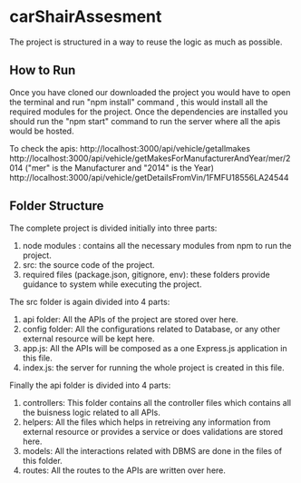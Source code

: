 # carShairAssesment

The project is structured in a way to reuse the logic as much as possible.

## How to Run

Once you have cloned our downloaded the project you would have to open the terminal and run "npm install" command , this would install all the required modules for the project. Once the dependencies are installed you should run the "npm start" command to run the server where all the apis would be hosted. 

To check the apis:
http://localhost:3000/api/vehicle/getallmakes
http://localhost:3000/api/vehicle/getMakesForManufacturerAndYear/mer/2014 ("mer" is the Manufacturer and "2014" is the Year)
http://localhost:3000/api/vehicle/getDetailsFromVin/1FMFU18556LA24544

## Folder Structure
The complete project is divided initially into three parts:
1. node modules : contains all the necessary modules from npm to run the project.
2. src: the source code of the project.
3. required files (package.json, gitignore, env): these folders provide guidance to system while executing the project.

The src folder is again divided into 4 parts:
1. api folder: All the APIs of the project are stored over here.
2. config folder: All the configurations related to Database, or any other external resource will be kept here.
3. app.js: All the APIs will be composed as a one Express.js application in this file.
4. index.js: the server for running the whole project is created in this file. 

Finally the api folder is divided into 4 parts: 
1. controllers: This folder contains all the controller files which contains all the buisness logic related to all APIs.
2. helpers: All the files which helps in retreiving any information from external resource or provides a service or does validations are stored here.
3. models: All the interactions related with DBMS are done in the files of this folder.
4. routes: All the routes to the APIs are written over here.


